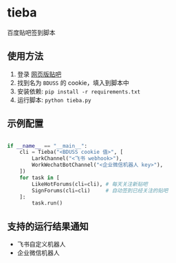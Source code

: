# tieba

 百度贴吧签到脚本

## 使用方法

1. 登录 [网页版贴吧](https://tieba.baidu.com/)
2. 找到名为 `BDUSS` 的 cookie，填入到脚本中
3. 安装依赖: `pip install -r requirements.txt`
4. 运行脚本: `python tieba.py`

## 示例配置

```python

if __name__ == "__main__":
    cli = Tieba("<BDUSS cookie 值>", [
        LarkChannel("<飞书 webhook>"),
        WorkWechatBotChannel("<企业微信机器人 key>"),
    ])
    for task in [
        LikeHotForums(cli=cli), # 每天关注新贴吧
        SignForums(cli=cli)     # 自动签到已经关注的贴吧
    ]:
        task.run()
```

## 支持的运行结果通知

- 飞书自定义机器人
- 企业微信机器人

